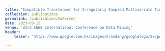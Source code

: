 ```yaml
---
title: "Compatible Transformer for Irregularly Sampled Multivariate Time Series"
collection: publications
permalink: /publication/CoFormer
date: 2023-09-15
venue: '23rd IEEE International Conference on Data Mining'
header:
    teaser: "https://www.google.com.hk/images/branding/googlelogo/2x/googlelogo_color_272x92dp.png"

---
```

